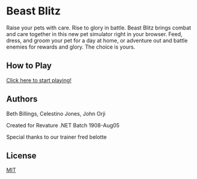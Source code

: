 # Beast Blitz

Raise your pets with care. Rise to glory in battle. Beast Blitz brings combat and care together in this new pet simulator right in your browser. Feed, dress, and groom your pet for a day at home, or adventure out and battle enemies for rewards and glory. The choice is yours.

## How to Play

[Click here to start playing!](https://beastblitz2019.azurewebsites.net/)

## Authors

Beth Billings, Celestino Jones, John Orji

Created for Revature .NET Batch 1908-Aug05

Special thanks to our trainer fred belotte

## License
[MIT](https://choosealicense.com/licenses/mit/)
